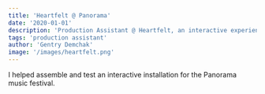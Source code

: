```yaml
---
title: 'Heartfelt @ Panorama'
date: '2020-01-01'
description: 'Production Assistant @ Heartfelt, an interactive experience by Ekene Ijeoma'
tags: 'production assistant'
author: 'Gentry Demchak'
image: '/images/heartfelt.png'
---
```


I helped assemble and test an interactive installation for the Panorama music festival.



